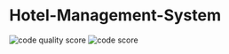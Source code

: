 # Hotel-Management-System
![code quality score](https://www.code-inspector.com/project/20654/score/svg)     ![code score](https://www.code-inspector.com/project/20654/score/svg)
